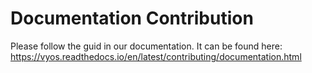 # Documentation Contribution

Please follow the guid in our documentation. It can be found here:
https://vyos.readthedocs.io/en/latest/contributing/documentation.html

